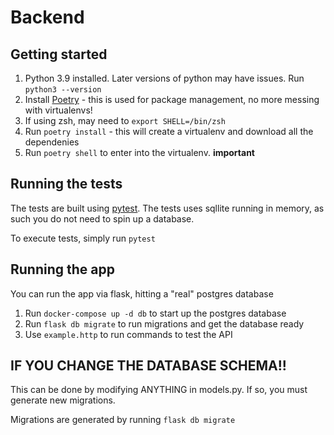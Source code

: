 # Backend

## Getting started

1. Python 3.9 installed.  Later versions of python may have issues.  Run `python3 --version`
2. Install [Poetry](https://python-poetry.org/) - this is used for package management, no more messing with virtualenvs!
3. If using zsh, may need to `export SHELL=/bin/zsh`
4. Run `poetry install` - this will create a virtualenv and download all the dependenies
5. Run `poetry shell` to enter into the virtualenv.  **important**

## Running the tests

The tests are built using [pytest](https://docs.pytest.org/en/7.2.x/).  The tests uses sqllite running in memory, 
as such you do not need to spin up a database.

To execute tests, simply run `pytest`

## Running the app

You can run the app via flask, hitting a "real" postgres database

1. Run `docker-compose up -d db` to start up the postgres database
2. Run `flask db migrate` to run migrations and get the database ready
3. Use `example.http` to run commands to test the API

## IF YOU CHANGE THE DATABASE SCHEMA!!

This can be done by modifying ANYTHING in models.py.  If so, you must generate new migrations.

Migrations are generated by running `flask db migrate`
